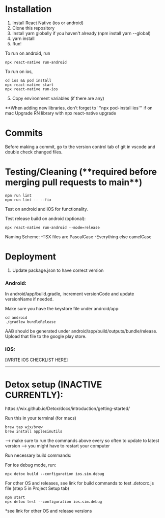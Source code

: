 <h1>Installation</h1>

1. Install React Native (ios or android)
2. Clone this repository
3. Install yarn globally if you haven't already (npm install yarn --global)
4. yarn install
5. Run!

To run on android, run
```
npx react-native run-android
```

To run on ios,
```
cd ios && pod install
npx react-native start
npx react-native run-ios
```

5. Copy environment variables (if there are any)

**When adding new libraries, don't forget to '''npx pod-install ios''' if on mac
Upgrade RN library with npx react-native upgrade

<h1>Commits</h1>

Before making a commit, go to the version control tab of git in vscode and double check changed files.

<h1>Testing/Cleaning (**required before merging pull requests to main**)</h1>

```
npm run lint
npm run lint -- --fix
```

Test on android and iOS for functionality.

Test release build on android (optional):

```
npx react-native run-android --mode=release
```

Naming Scheme:
-TSX files are PascalCase
-Everything else camelCase

<h1>Deployment</h1>

1. Update package.json to have correct version

<h3>Android: </h3>

In android/app/build.gradle, increment versionCode and update versionName if needed.

Make sure you have the keystore file under android/app

```
cd android
./gradlew bundleRelease
```

AAB should be generated under android/app/build/outputs/bundle/release. Upload that file
to the google play store.

<h3>iOS: </h3>

[WRITE IOS CHECKLIST HERE]

------------

<h1>Detox setup (INACTIVE CURRENTLY):</h1>
https://wix.github.io/Detox/docs/introduction/getting-started/

Run this in your terminal (for macs)
```
brew tap wix/brew
brew install applesimutils
```
--> make sure to run the commands above every so often to update to latest version
--> you might have to restart your computer

Run necessary build commands:

For ios debug mode, run:

```
npx detox build --configuration ios.sim.debug
```

For other OS and releases, see link for build commands to test .detocrc.js file (step 5 in Project Setup tab)

```
npm start
npx detox test --configuration ios.sim.debug
```
*see link for other OS and release versions
